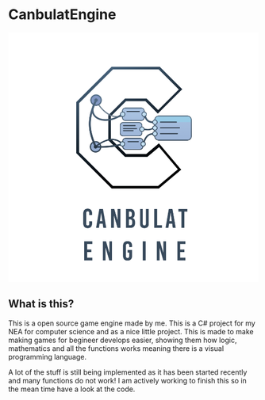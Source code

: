 # CanbulatEngine
 ![alt text](https://github.com/Un1tace/CanbulatEngine/blob/main/CSCanbulatEngine/CSCanbulatEngine/EditorAssets/Images/Logo.png "Logo")

## What is this?
This is a open source game engine made by me. This is a C# project for my NEA for computer science and as a nice little project. This is made to make making games for begineer develops easier, showing them how logic, mathematics and all the functions works meaning there is a visual programming language.

A lot of the stuff is still being implemented as it has been started recently and many functions do not work! I am actively working to finish this so in the mean time have a look at the code.
